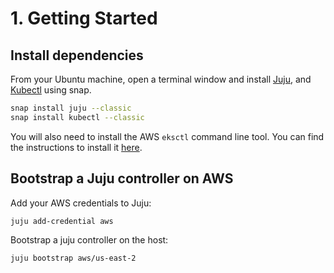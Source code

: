 # 1. Getting Started


## Install dependencies

From your Ubuntu machine, open a terminal window and install [Juju](https://juju.is/), and [Kubectl](https://kubernetes.io/docs/reference/kubectl/) using snap.

```bash
snap install juju --classic
snap install kubectl --classic
```

You will also need to install the AWS `eksctl` command line tool. You can find the instructions to install it [here](https://docs.aws.amazon.com/eks/latest/userguide/eksctl.html).

## Bootstrap a Juju controller on AWS

Add your AWS credentials to Juju:

```console
juju add-credential aws
```

Bootstrap a juju controller on the host:

```console
juju bootstrap aws/us-east-2
```

[//]: # ()
[//]: # (### Create juju models)

[//]: # ()
[//]: # (Create the following Juju models:)

[//]: # ()
[//]: # (```console)

[//]: # (juju add-model edge aws/us-east-2)

[//]: # (juju add-model orc8r eks-magma-orc8r/us-east-2)

[//]: # (```)

[//]: # ()
[//]: # (Make sure the two models are properly created:)

[//]: # ()
[//]: # (```console)

[//]: # (juju models)

[//]: # (```)

[//]: # ()
[//]: # (The result should look like:)

[//]: # ()
[//]: # (```console)

[//]: # (ubuntu@host:~$ juju models)

[//]: # (Controller: aws-us-east-2)

[//]: # ()
[//]: # (Model       Cloud/Region               Type        Status     Machines  Cores  Access  Last connection)

[//]: # (controller  aws/us-east-2              ec2         available         1      2  admin   just now)

[//]: # (default     aws/us-east-2              ec2         available         0      -  admin   5 minutes ago)

[//]: # (edge        aws/us-east-2              ec2         available         0      -  admin   never connected)

[//]: # (orc8r*      eks-magma-orc8r/us-east-2  kubernetes  available         0      -  admin   never connected)

[//]: # (```)

[//]: # ()
[//]: # (!!! info)

[//]: # (    )
[//]: # (    At this point we have a Juju controllers with two models. One for the virtual machines)

[//]: # (    and one for Kubernetes. You can switch between the two models using `juju switch <model name>`.)

[//]: # ()
[//]: # (### Adding virtual machines to the Juju controller)

[//]: # ()
[//]: # (Create two juju machines in the `edge` model:)

[//]: # ()
[//]: # (```console)

[//]: # (juju add-machine --constraints="spaces=sgi,s1 mem=8G cores=2 root-disk=30G zones=us-east-2a")

[//]: # (juju add-machine --constraints="spaces=s1 mem=8G cores=2 root-disk=30G zones=us-east-2a")

[//]: # (```)

[//]: # ()
[//]: # (The first one will be for Magma Access Gateway and the second one for the Radio simulator.)

[//]: # ()
[//]: # (Validate that the machines are available:)

[//]: # ()
[//]: # (```console)

[//]: # (juju machines)

[//]: # (```)

[//]: # ()
[//]: # (The output should look like:)

[//]: # ()
[//]: # (```console)

[//]: # (ubuntu@host:~$ juju machines)

[//]: # (Machine  State    Address       Inst id              Series  AZ  Message)

[//]: # (0        started  10.24.157.76  manual:10.24.157.76  focal       Manually provisioned machine)

[//]: # (```)

[//]: # ()
[//]: # (!!! info)

[//]: # (    )
[//]: # (    At this point we have:)

[//]: # (    - A Juju controller)

[//]: # (    - A `edge` Juju models that contains)

[//]: # (      - Two machines)

[//]: # (    - A `orc8r` Juju model)